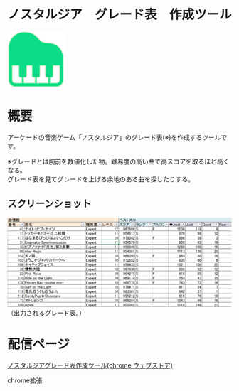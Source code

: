 # ノスタルジア　グレード表　作成ツール

![icon](https://raw.githubusercontent.com/t-kuni/nos-grade-list/master/icon-big.png?token=AB3WOUTY5U4NQ3XXWGHG36C5ZXSBW)

# 概要

アーケードの音楽ゲーム「ノスタルジア」のグレード表(※)を作成するツールです。

※グレードとは腕前を数値化した物。難易度の高い曲で高スコアを取るほど高くなる。  
グレード表を見てグレードを上げる余地のある曲を探したりする。

## スクリーンショット



![markie.png](https://raw.githubusercontent.com/t-kuni/nos-grade-list/master/work/markie.png?token=AB3WOUVJ6HRJNXGUFXHQWGC5ZXSEI)
（出力されるグレード表。）

# 配信ページ

[ノスタルジアグレード表作成ツール(chrome ウェブストア)](https://chrome.google.com/webstore/detail/%E3%83%8E%E3%82%B9%E3%82%BF%E3%83%AB%E3%82%B8%E3%82%A2%E3%82%B0%E3%83%AC%E3%83%BC%E3%83%89%E8%A1%A8%E4%BD%9C%E6%88%90%E3%83%84%E3%83%BC%E3%83%AB/kbflpjdicpccioemelbhpojmkhkpekcn)


chrome拡張